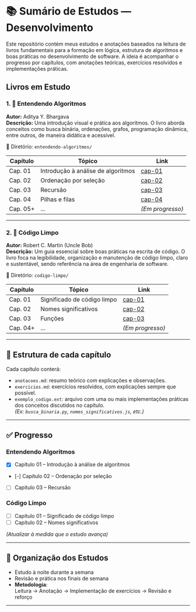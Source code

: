# 📚 Sumário de Estudos — Desenvolvimento

Este repositório contém meus estudos e anotações baseados na leitura de livros fundamentais para a formação em lógica, estrutura de algoritmos e boas práticas no desenvolvimento de software. A ideia é acompanhar o progresso por capítulos, com anotações teóricas, exercícios resolvidos e implementações práticas.

## Livros em Estudo

### 1. 🧠 Entendendo Algoritmos  
**Autor:** Aditya Y. Bhargava  
**Descrição:** Uma introdução visual e prática aos algoritmos. O livro aborda conceitos como busca binária, ordenações, grafos, programação dinâmica, entre outros, de maneira didática e acessível.

📂 Diretório: `entendendo-algoritmos/`

| Capítulo | Tópico                              | Link                                    |
|----------|-------------------------------------|-----------------------------------------|
| Cap. 01  | Introdução à análise de algoritmos  | [cap-01](entendendo-algoritmos/cap-01/) |
| Cap. 02  | Ordenação por seleção               | [cap-02](entendendo-algoritmos/cap-02/) |
| Cap. 03  | Recursão                            | [cap-03](entendendo-algoritmos/cap-03/) |
| Cap. 04  | Pilhas e filas                      | [cap-04](entendendo-algoritmos/cap-04/) |
| Cap. 05+ | ...                                 | *(Em progresso)*                        |

---

### 2. 🧼 Código Limpo  
**Autor:** Robert C. Martin (Uncle Bob)  
**Descrição:** Um guia essencial sobre boas práticas na escrita de código. O livro foca na legibilidade, organização e manutenção de código limpo, claro e sustentável, sendo referência na área de engenharia de software.

📂 Diretório: `codigo-limpo/`

| Capítulo | Tópico                              | Link                           |
|----------|-------------------------------------|--------------------------------|
| Cap. 01  | Significado de código limpo         | [cap-01](codigo-limpo/cap-01/) |
| Cap. 02  | Nomes significativos                | [cap-02](codigo-limpo/cap-02/) |
| Cap. 03  | Funções                             | [cap-03](codigo-limpo/cap-03/) |
| Cap. 04+ | ...                                 | *(Em progresso)*               |

---

## 📌 Estrutura de cada capítulo

Cada capítulo conterá:

- `anotacoes.md`: resumo teórico com explicações e observações.
- `exercicios.md`: exercícios resolvidos, com explicações sempre que possível.
- `exemplo_codigo.ext`: arquivo com uma ou mais implementações práticas dos conceitos discutidos no capítulo.  
  *(Ex: `busca_binaria.py`, `nomes_significativos.js`, etc.)*

---

## ✅ Progresso

### Entendendo Algoritmos
- [x] Capítulo 01 – Introdução à análise de algoritmos
- [-] Capítulo 02 – Ordenação por seleção
- [ ] Capítulo 03 – Recursão

### Código Limpo
- [ ] Capítulo 01 – Significado de código limpo
- [ ] Capítulo 02 – Nomes significativos

*(Atualizar à medida que o estudo avança)*

---

## 📅 Organização dos Estudos

- Estudo à noite durante a semana
- Revisão e prática nos finais de semana
- **Metodologia**:  
  Leitura → Anotação → Implementação de exercícios → Revisão e reforço

---
